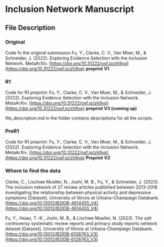 # Inclusion Network Manuscript

## File Description

### Original
Code fo the original submission
Fu, Y., Clarke, C. V., Van Moer, M., & Schneider, J. (2022). Exploring Evidence Selection with the Inclusion Network. MetaArXiv. [https://doi.org/10.31222/osf.io/zh9vp](https://doi.org/10.31222/osf.io/zh9vp) **preprint V1**

### R1
Code for R1
preprint: Fu, Y., Clarke, C. V., Van Moer, M., & Schneider, J. (2022). Exploring Evidence Selection with the Inclusion Network. MetaArXiv. [https://doi.org/10.31222/osf.io/zh9vp](https://doi.org/10.31222/osf.io/zh9vp) **preprint V3 (coming up)**

file_description.md in the folder contains descriptions for all the scripts. 

### PreR1
Code for R1
preprint: Fu, Y., Clarke, C. V., Van Moer, M., & Schneider, J. (2022). Exploring Evidence Selection with the Inclusion Network. MetaArXiv. [https://doi.org/10.31222/osf.io/zh9vp](https://doi.org/10.31222/osf.io/zh9vp) **Preprint V2**

### Where to find the data
Clarke, C., Lischwe Mueller, N., Joshi, M. B., Fu, Y., & Schneider, J. (2023). The inclusion network of 27 review articles published between 2013-2018 investigating the relationship between physical activity and depressive symptoms [Dataset]. University of Illinois at Urbana-Champaign Databank. [https://doi.org/10.13012/B2IDB-4614455_V4](https://doi.org/10.13012/B2IDB-4614455_V4)


Fu, Y., Hsiao, T.-K., Joshi, M. B., & Lischwe Mueller, N. (2023). The salt controversy systematic review reports and primary study reports network dataset [Dataset]. University of Illinois at Urbana-Champaign Databank. [https://doi.org/10.13012/B2IDB-6128763_V3](https://doi.org/10.13012/B2IDB-6128763_V3)

